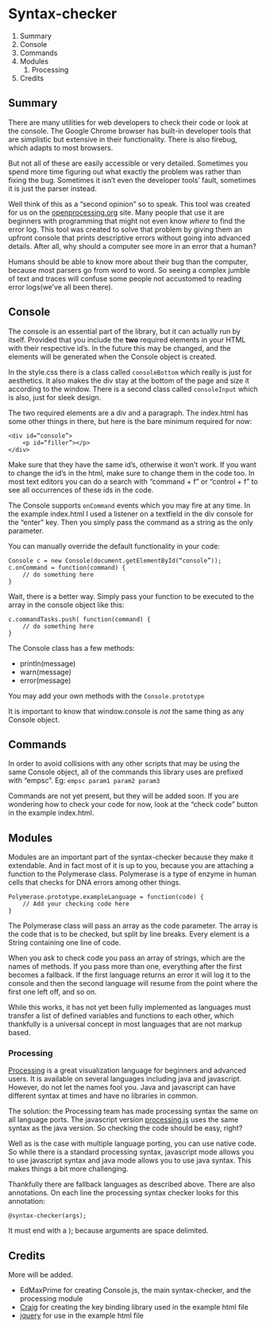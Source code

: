 # Syntax-checker #
1. Summary
2. Console
3. Commands
4. Modules
    1. Processing
5. Credits

## Summary

There are many utilities for web developers to check their code or look at the console. The Google Chrome browser has built-in developer tools that are simplistic but extensive in their functionality. There is also firebug, which adapts to most browsers. 

But not all of these are easily accessible or very detailed. Sometimes you spend more time figuring out what exactly the problem was rather than fixing the bug. Sometimes it isn’t even the developer tools’ fault, sometimes it is just the parser instead.

Well think of this as a “second opinion” so to speak. This tool was created for us on the [openprocessing.org](http://openprocessing.org) site. Many people that use it are beginners with programming that might not even know *where* to find the error log. This tool was created to solve that problem by giving them an upfront console that prints descriptive errors without going into advanced details. After all, why should a computer see more in an error that a human?

Humans should be able to know more about their bug than the computer, because most parsers go from word to word. So seeing a complex jumble of text and traces will confuse some people not accustomed to reading error logs(we’ve all been there).

## Console

The console is an essential part of the library, but it can actually run by itself. Provided that you include the __two__ required elements in your HTML with their respective id’s. In the future this may be changed, and the elements will be generated when the Console object is created.

In the style.css there is a class called `consoleBottom` which really is just for aesthetics. It also makes the div stay at the bottom of the page and size it according to the window. There is a second class called `consoleInput` which is also, just for sleek design.

The two required elements are a div and a paragraph. The index.html has some other things in there, but here is the bare minimum required for now:

    <div id=“console”>
        <p id=“filler”></p>
    </div>

Make sure that they have the same id’s, otherwise it won’t work. If you want to change the id’s in the html, make sure to change them in the code too. In most text editors you can do a search with “command + f” or “control + f” to see all occurrences of these ids in the code.

The Console supports `onCommand` events which you may fire at any time. In the example index.html I used a listener on a textfield in the div console for the “enter” key. Then you simply pass the command as a string as the only parameter.

You can manually override the default functionality in your code:

    Console c = new Console(document.getElementById(“console”));
    c.onCommand = function(command) {
        // do something here
    }

Wait, there is a better way. Simply pass your function to be executed to the array in the console object like this:

    c.commandTasks.push( function(command) {
        // do something here
    }

The Console class has a few methods:
* println(message)
* warn(message)
* error(message)

You may add your own methods with the `Console.prototype`

It is important to know that window.console is *not* the same thing as any Console object.

## Commands

In order to avoid collisions with any other scripts that may be using the same Console object, all of the commands this library uses are prefixed with “empsc”. Eg: `empsc param1 param2 param3`

Commands are not yet present, but they will be added soon. If you are wondering how to check your code for now, look at the “check code” button in the example index.html.

## Modules

Modules are an important part of the syntax-checker because they make it extendable. And in fact most of it is up to you, because you are attaching a function to the Polymerase class. Polymerase is a type of enzyme in human cells that checks for DNA errors among other things.

    Polymerase.prototype.exampleLanguage = function(code) {
        // Add your checking code here
    }

The Polymerase class will pass an array as the code parameter. The array is the code that is to be checked, but split by line breaks. Every element is a String containing one line of code.

When you ask to check code you pass an array of strings, which are the names of methods. If you pass more than one, everything after the first becomes a fallback. If the first language returns an error it will log it to the console and then the second language will resume from the point where the first one left off, and so on.

While this works, it has not yet been fully implemented as languages must transfer a list of defined variables and functions to each other, which thankfully is a universal concept in most languages that are not markup based.

### Processing

[Processing](http://processing.org) is a great visualization language for beginners and advanced users. It is available on several languages including java and javascript. However, do not let the names fool you. Java and javascript can have different syntax at times and have no libraries in common.

The solution: the Processing team has made processing syntax the same on all language ports. The javascript version [processing.js](http://processingjs.org) uses the same syntax as the java version. So checking the code should be easy, right?

Well as is the case with multiple language porting, you can use native code. So while there is a standard processing syntax, javascript mode allows you to use javascript syntax and java mode allows you to use java syntax. This makes things a bit more challenging.

Thankfully there are fallback languages as described above. There are also annotations. On each line the processing syntax checker looks for this annotation:

    @syntax-checker(args);

It must end with a ); because arguments are space delimited.

## Credits

More will be added.
* EdMaxPrime for creating Console.js, the main syntax-checker, and the processing module
* [Craig](http://craig.is) for creating the key binding library used in the example html file
* [jquery](http://jquery.org) for use in the example html file